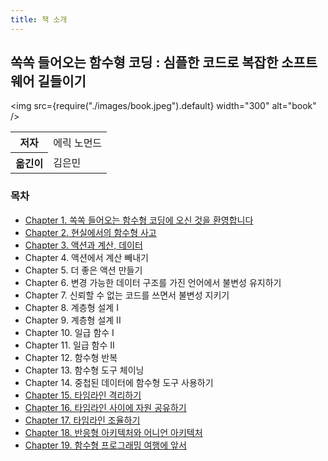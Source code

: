 ```yaml
---
title: 책 소개
---
```


## 쏙쏙 들어오는 함수형 코딩 : 심플한 코드로 복잡한 소프트웨어 길들이기

<img
src={require("./images/book.jpeg").default}
width="300"
alt="book"
/>

<table>
  <tr>
    <th>저자</th>
    <td>에릭 노먼드</td>
  </tr>
  <tr>
    <th>옮긴이</th>
    <td>김은민</td>
  </tr>
</table>

### 목차

- [Chapter 1. 쏙쏙 들어오는 함수형 코딩에 오신 것을 환영합니다](./01.md)
- [Chapter 2. 현실에서의 함수형 사고](./02.md)
- [Chapter 3. 액션과 계산, 데이터](./03.md)
- Chapter 4. 액션에서 계산 빼내기
- Chapter 5. 더 좋은 액션 만들기
- Chapter 6. 변경 가능한 데이터 구조를 가진 언어에서 불변성 유지하기
- Chapter 7. 신뢰할 수 없는 코드를 쓰면서 불변성 지키기
- Chapter 8. 계층형 설계 I
- Chapter 9. 계층형 설계 II
- Chapter 10. 일급 함수 I
- Chapter 11. 일급 함수 II
- Chapter 12. 함수형 반복
- Chapter 13. 함수형 도구 체이닝
- Chapter 14. 중첩된 데이터에 함수형 도구 사용하기
- [Chapter 15. 타임라인 격리하기](./15.md)
- [Chapter 16. 타임라인 사이에 자원 공유하기](./16.md)
- [Chapter 17. 타임라인 조율하기](./17.md)
- [Chapter 18. 반응형 아키텍처와 어니언 아키텍처](./18.md)
- [Chapter 19. 함수형 프로그래밍 여행에 앞서](./19.md)